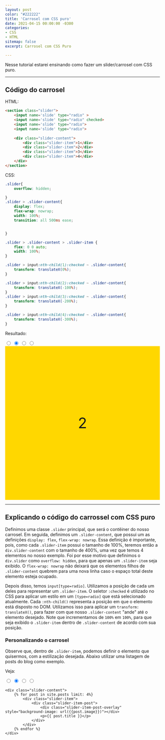```yaml
---
layout: post
color: "#222222"
title: 'Carrosel com CSS puro'
date: 2021-04-15 00:00:00 -0300
categories:
- CSS
- HTML
sitemap: false
excerpt: Carrosel com CSS Puro

---
```


Nesse tutorial estarei ensinando como fazer um slider/carrosel com CSS puro.

--- 

## Código do carrosel

HTML:
```html
<section class="slider">
    <input name='slide' type="radio" >
    <input name='slide' type="radio" checked>
    <input name='slide' type="radio">
    <input name='slide' type="radio">
  
    <div class="slider-content">
        <div class="slider-item">1</div>
        <div class="slider-item">2</div>
        <div class="slider-item">3</div>
        <div class="slider-item">4</div>
    </div>
</section>
```

CSS:
```css
.slider{
    overflow: hidden;

}
.slider > .slider-content{
    display: flex;
    flex-wrap: nowrap;
    width: 100%;
    transition: all 500ms ease;


}

.slider > .slider-content > .slider-item {
    flex: 0 0 auto;
    width: 100%;
}

.slider > input:nth-child(1):checked ~ .slider-content{
    transform: translateX(0%);
}

.slider > input:nth-child(2):checked ~ .slider-content{
    transform: translateX(-100%);
}
.slider > input:nth-child(3):checked ~ .slider-content{
    transform: translateX(-200%);
}

.slider > input:nth-child(4):checked ~ .slider-content{
    transform: translateX(-300%);
}
```

Resultado:

<section class="slider">
    <input name='slide' type="radio" >
    <input name='slide' type="radio" checked>
    <input name='slide' type="radio">
    <input name='slide' type="radio">
    <div class="slider-content">
        <div class="slider-item">
            <div class="slider-item-number">1</div>
        </div>
        <div class="slider-item">
            <div class="slider-item-number">2</div>
        </div>
        <div class="slider-item">
            <div class="slider-item-number">3</div>
        </div>
        <div class="slider-item">
            <div class="slider-item-number">4</div>
        </div>
    </div>
</section>

---

## Explicando o código do carrossel com CSS puro

Definimos uma classe `.slider` principal, que será o contêiner do nosso carrosel. Em seguida, definimos um `.slider-content`, que possui um as definições `display: flex`, `flex-wrap: nowrap`. Essa definição é importante, pois, como cada `.slider-item` possui o tamanho de 100%, teremos então a `div.slider-content` com o tamanho de 400%, uma vez que temos 4 elementos no nosso exemplo. Foi por esse motivo que definimos o `div.slider` como `overflow: hidden`, para que apenas um `.slider-item` seja exibido. O `flex-wrap: nowrap` não deixará que os elementos filhos de `.slider-content` quebrem para uma nova linha caso o espaço total deste elemento esteja ocupado. 

Depois disso, temos `input[type=radio]`. Utilizamos a posição de cada um deles para representar um `.slider-item`. O seletor `:checked` é utilizado no CSS para aplicar um estilo em um `[type=radio]` que está selecionado atualmente. Cada `:nth-child()` representa a posição em que o elemento está disposto no DOM. Utilizamos isso para aplicar um `transform: translateX()`, para fazer com que nosso `.slider-content` "ande" até o elemento desejado. Note que incrementamos de `100%` em `100%`, para que seja exibido o `.slider-item` dentro de `.slider-content` de acordo com sua posição.

### Personalizando o carrosel

Observe que, dentro de `.slider-item`, podemos definir o elemento que quisermos, com a estilização desejada. Abaixo utilizar uma listagem de posts do blog como exemplo.

Veja:

<section class="slider">
    <input name='slide_post' type="radio" >
    <input name='slide_post' type="radio" checked>
    <input name='slide_post' type="radio">
    <input name='slide_post' type="radio">
  
    <div class="slider-content">
        {% for post in site.posts limit: 4%}
            <div class="slider-item">
                <div class="slider-item-post">
                    <div class="slider-item-post-overlay" style="background-image: url({{post.image}})"></div>
                    <p>{{ post.title }}</p>
                </div>
            </div>
        {% endfor %}
    </div>
</section>


<style>
.slider{
    overflow: hidden;
}
.slider > .slider-content{
    display: flex;
    flex-wrap: nowrap;
    width: 100%;
    transition: all 500ms ease;
}

.slider > .slider-content > .slider-item {
    flex: 0 0 auto;
    width: 100%;
}

.slider > .slider-content > .slider-item > .slider-item-number {
    height: 500px;
    width: 100%;
    display: flex;
    justify-content: center;
    align-items: center;
    font-size: 3rem;
    background-color: gold;
}

.slider > .slider-content > .slider-item > .slider-item-post {
    height: 500px;
  
    background-color: #222;
    display: flex;
    justify-content: center;
    align-items: center;
    text-align: center;
    font-size: 2rem;
    color: #fff;
    position: relative;
    z-index: 2;
}

.slider > .slider-content > .slider-item > .slider-item-post > .slider-item-post-overlay{
    position: absolute;
    width: 100%;
    height: 100%;
    left: 0;
    top: 0;
    opacity: 0.6;
    background-size: cover;
    z-index: -1;
}

.slider > input:nth-child(1):checked ~ .slider-content{
    transform: translateX(0%);
}

.slider > input:nth-child(2):checked ~ .slider-content{
    transform: translateX(-100%);
}
.slider > input:nth-child(3):checked ~ .slider-content{
    transform: translateX(-200%);
}

.slider > input:nth-child(4):checked ~ .slider-content{
    transform: translateX(-300%);
}
</style>